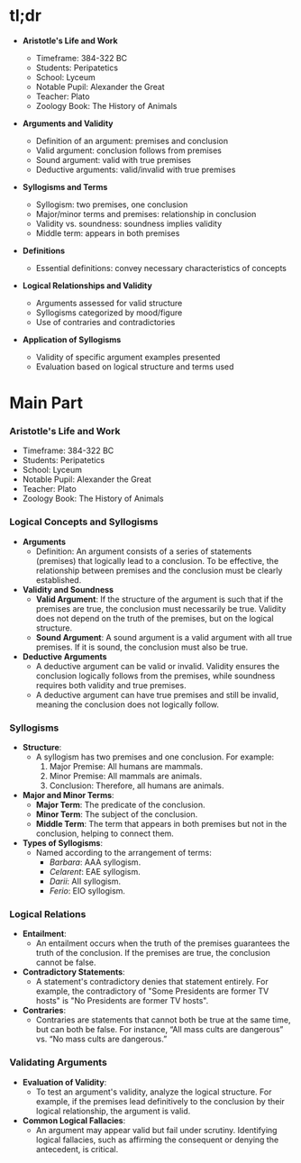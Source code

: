 
# tl;dr
- **Aristotle's Life and Work**
    - Timeframe: 384-322 BC
    - Students: Peripatetics
    - School: Lyceum
    - Notable Pupil: Alexander the Great
    - Teacher: Plato
    - Zoology Book: The History of Animals
    
- **Arguments and Validity**
    - Definition of an argument: premises and conclusion
    - Valid argument: conclusion follows from premises
    - Sound argument: valid with true premises
    - Deductive arguments: valid/invalid with true premises
    
- **Syllogisms and Terms**
    - Syllogism: two premises, one conclusion
    - Major/minor terms and premises: relationship in conclusion
    - Validity vs. soundness: soundness implies validity
    - Middle term: appears in both premises
    
- **Definitions**
    - Essential definitions: convey necessary characteristics of concepts
    
- **Logical Relationships and Validity**
    - Arguments assessed for valid structure
    - Syllogisms categorized by mood/figure
    - Use of contraries and contradictories
    
- **Application of Syllogisms**
    - Validity of specific argument examples presented
    - Evaluation based on logical structure and terms used

# Main Part
### **Aristotle's Life and Work**
- Timeframe: 384-322 BC
- Students: Peripatetics
- School: Lyceum
- Notable Pupil: Alexander the Great
- Teacher: Plato
- Zoology Book: The History of Animals

### **Logical Concepts and Syllogisms**
- **Arguments**
    - Definition: An argument consists of a series of statements (premises) that logically lead to a conclusion. To be effective, the relationship between premises and the conclusion must be clearly established.
- **Validity and Soundness**
    - **Valid Argument**: If the structure of the argument is such that if the premises are true, the conclusion must necessarily be true. Validity does not depend on the truth of the premises, but on the logical structure.
    - **Sound Argument**: A sound argument is a valid argument with all true premises. If it is sound, the conclusion must also be true.
- **Deductive Arguments**
    - A deductive argument can be valid or invalid. Validity ensures the conclusion logically follows from the premises, while soundness requires both validity and true premises.
    - A deductive argument can have true premises and still be invalid, meaning the conclusion does not logically follow.

### **Syllogisms**
- **Structure**:
    - A syllogism has two premises and one conclusion. For example:
        1. Major Premise: All humans are mammals.
        2. Minor Premise: All mammals are animals.
        3. Conclusion: Therefore, all humans are animals.
- **Major and Minor Terms**:
    - **Major Term**: The predicate of the conclusion.
    - **Minor Term**: The subject of the conclusion.
    - **Middle Term**: The term that appears in both premises but not in the conclusion, helping to connect them.
- **Types of Syllogisms**:
    - Named according to the arrangement of terms:
        - _Barbara_: AAA syllogism.
        - _Celarent_: EAE syllogism.
        - _Darii_: AII syllogism.
        - _Ferio_: EIO syllogism.

### **Logical Relations**
- **Entailment**:
    - An entailment occurs when the truth of the premises guarantees the truth of the conclusion. If the premises are true, the conclusion cannot be false.
- **Contradictory Statements**:
    - A statement's contradictory denies that statement entirely. For example, the contradictory of "Some Presidents are former TV hosts" is "No Presidents are former TV hosts".
- **Contraries**:
    - Contraries are statements that cannot both be true at the same time, but can both be false. For instance, “All mass cults are dangerous” vs. “No mass cults are dangerous.”

### **Validating Arguments**
- **Evaluation of Validity**:
    - To test an argument's validity, analyze the logical structure. For example, if the premises lead definitively to the conclusion by their logical relationship, the argument is valid.
- **Common Logical Fallacies**:
    - An argument may appear valid but fail under scrutiny. Identifying logical fallacies, such as affirming the consequent or denying the antecedent, is critical.